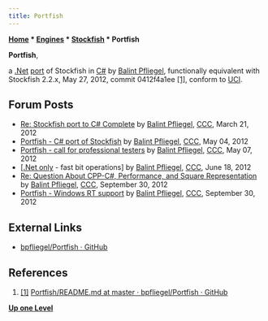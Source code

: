 ```yaml
---
title: Portfish
---
```

**[Home](Home "Home") \* [Engines](Engines "Engines") \* [Stockfish](Stockfish "Stockfish") \* Portfish**


**Portfish**,  

a [.Net](https://en.wikipedia.org/wiki/.NET_Framework) [port](Stockfish#ports "Stockfish") of Stockfish in [C#](C_sharp "C sharp") by [Balint Pfliegel](Balint_Pfliegel "Balint Pfliegel"), 
functionally equivalent with Stockfish 2.2.x, May 27, 2012, commit 0412f4a1ee <a id="cite-note-1" href="#cite-ref-1">[1]</a>, conform to [UCI](UCI "UCI").



## Forum Posts


* [Re: Stockfish port to C# Complete](http://www.talkchess.com/forum/viewtopic.php?t=42894&start=31) by [Balint Pfliegel](Balint_Pfliegel "Balint Pfliegel"), [CCC](CCC "CCC"), March 21, 2012
* [Portfish - C# port of Stockfish](http://www.talkchess.com/forum/viewtopic.php?t=43571) by [Balint Pfliegel](Balint_Pfliegel "Balint Pfliegel"), [CCC](CCC "CCC"), May 04, 2012
* [Portfish - call for professional testers](http://www.talkchess.com/forum/viewtopic.php?t=43602) by [Balint Pfliegel](Balint_Pfliegel "Balint Pfliegel"), [CCC](CCC "CCC"), May 07, 2012
* [[.Net only](http://www.talkchess.com/forum/viewtopic.php?t=44114) - fast bit operations] by [Balint Pfliegel](Balint_Pfliegel "Balint Pfliegel"), [CCC](CCC "CCC"), June 18, 2012
* [Re: Question About CPP-C#, Performance, and Square Representation](http://www.talkchess.com/forum/viewtopic.php?t=45388&start=6) by [Balint Pfliegel](Balint_Pfliegel "Balint Pfliegel"), [CCC](CCC "CCC"), September 30, 2012
* [Portfish - Windows RT support](http://www.talkchess.com/forum/viewtopic.php?t=45395) by [Balint Pfliegel](Balint_Pfliegel "Balint Pfliegel"), [CCC](CCC "CCC"), September 30, 2012


## External Links


* [bpfliegel/Portfish · GitHub](https://github.com/bpfliegel/Portfish)


## References


1. <a id="cite-ref-1" href="#cite-note-1">[1]</a> [Portfish/README.md at master · bpfliegel/Portfish · GitHub](https://github.com/bpfliegel/Portfish/blob/master/README.md)

**[Up one Level](Stockfish "Stockfish")**







 
